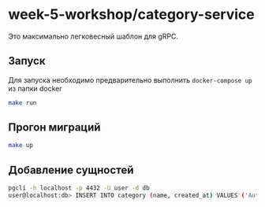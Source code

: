# week-5-workshop/category-service

Это максимально легковесный шаблон для gRPC.

## Запуск

Для запуска необходимо предварительно выполнить `docker-compose up` из папки docker

```sh
make run
```

## Прогон миграций

```sh
make up
```

## Добавление сущностей

```sh
pgcli -h localhost -p 4432 -U user -d db
user@localhost:db> INSERT INTO category (name, created_at) VALUES ('Auto', NOW()), ('Electronics', NOW()), ('Toys', NOW());
```

